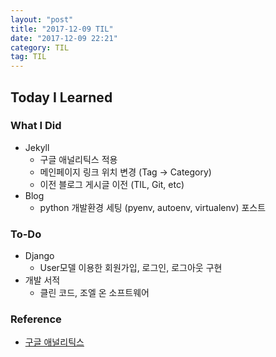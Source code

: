 ```yaml
---
layout: "post"
title: "2017-12-09 TIL"
date: "2017-12-09 22:21"
category: TIL
tag: TIL
---
```



## Today I Learned

### What I Did
* Jekyll
  - 구글 애널리틱스 적용
  - 메인페이지 링크 위치 변경 (Tag -> Category)
  - 이전 블로그 게시글 이전 (TIL, Git, etc)
* Blog
  - python 개발환경 세팅 (pyenv, autoenv, virtualenv) 포스트

### To-Do
* Django
  - User모델 이용한 회원가입, 로그인, 로그아웃 구현
* 개발 서적
  - 클린 코드, 조엘 온 소프트웨어

### Reference
* [구글 애널리틱스](analytics.google.com)
